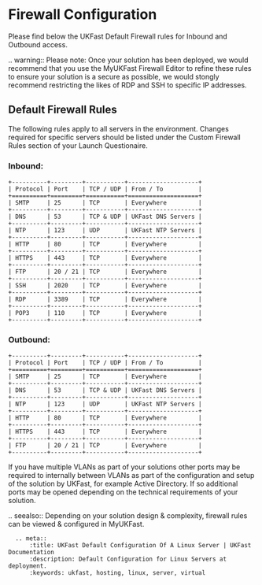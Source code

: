 # Firewall Configuration

Please find below the UKFast Default Firewall rules for Inbound and Outbound access. 

.. warning::
   Please note: Once your solution has been deployed, we would recommend that you use the MyUKFast Firewall Editor to refine these rules to ensure your solution is a secure as possible, we would stongly recommend restricting the likes of RDP and SSH to specific IP addresses. 

## Default Firewall Rules
The following rules apply to all servers in the environment. Changes required for specific servers should be listed under the Custom Firewall Rules section of your Launch Questionaire.

### Inbound:
```eval_rst
+----------+---------+-----------+--------------------+
| Protocol | Port    | TCP / UDP | From / To          |
+==========+=========+===========+====================+
| SMTP     | 25      | TCP       | Everywhere         |
+----------+---------+-----------+--------------------+
| DNS      | 53      | TCP & UDP | UKFast DNS Servers |
+----------+---------+-----------+--------------------+
| NTP      | 123     | UDP       | UKFast NTP Servers |
+----------+---------+-----------+--------------------+
| HTTP     | 80      | TCP       | Everywhere         |
+----------+---------+-----------+--------------------+
| HTTPS    | 443     | TCP       | Everywhere         |
+----------+---------+-----------+--------------------+
| FTP      | 20 / 21 | TCP       | Everywhere         |
+----------+---------+-----------+--------------------+
| SSH      | 2020    | TCP       | Everywhere         |
+----------+---------+-----------+--------------------+
| RDP      | 3389    | TCP       | Everywhere         |
+----------+---------+-----------+--------------------+
| POP3     | 110     | TCP       | Everywhere         |
+----------+---------+-----------+--------------------+
```

### Outbound:
```eval_rst
+----------+---------+-----------+--------------------+
| Protocol | Port    | TCP / UDP | From / To          |
+==========+=========+===========+====================+
| SMTP     | 25      | TCP       | Everywhere         |
+----------+---------+-----------+--------------------+
| DNS      | 53      | TCP & UDP | UKFast DNS Servers |
+----------+---------+-----------+--------------------+
| NTP      | 123     | UDP       | UKFast NTP Servers |
+----------+---------+-----------+--------------------+
| HTTP     | 80      | TCP       | Everywhere         |
+----------+---------+-----------+--------------------+
| HTTPS    | 443     | TCP       | Everywhere         |
+----------+---------+-----------+--------------------+
| FTP      | 20 / 21 | TCP       | Everywhere         |
+----------+---------+-----------+--------------------+
```
If you have multiple VLANs as part of your solutions other ports may be required to internally between VLANs as part of the configuration and setup of the solution by UKFast, for example Active Directory. If so additional ports may be opened depending on the technical requirements of your solution. 

.. seealso::
   Depending on your solution design & complexity, firewall rules can be viewed & configured in MyUKFast.

```eval_rst
  .. meta::
      :title: UKFast Default Configuration Of A Linux Server | UKFast Documentation
      :description: Default Configuration for Linux Servers at deployment. 
      :keywords: ukfast, hosting, linux, server, virtual
